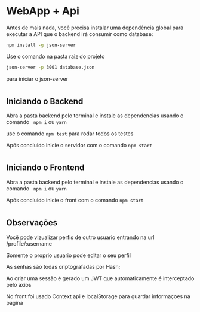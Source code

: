 # WebApp + Api
Antes de mais nada, você precisa instalar uma dependência global para executar a API que o backend irá consumir como database:
```sh
npm install -g json-server
```
Use o comando na pasta raiz do projeto
```sh
json-server -p 3001 database.json
```
para iniciar o json-server
#
## Iniciando o Backend
Abra a pasta backend pelo terminal e instale as dependencias usando o comando ``` npm i``` ou ```yarn```

use o comando ```npm test``` para rodar todos os testes

Após concluido inicie o servidor com o comando ```npm start```



#
## Iniciando o Frontend

Abra a pasta backend pelo terminal e instale as dependencias usando o comando ``` npm i``` ou ```yarn```

Após concluido inicie o front com o comando ```npm start```

#
## Observações
 Você pode vizualizar perfis de outro usuario entrando na url /profile/:username

 Somente o proprio usuario pode editar o seu perfil

 As senhas são todas criptografadas por Hash;

 Ao criar uma sessão é gerado um JWT que automaticamente é interceptado pelo axios

 No front foi usado Context api e localStorage para guardar informaçoes na pagina 
